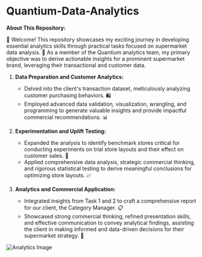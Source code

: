 # Quantium-Data-Analytics
**About This Repository:**

👋 Welcome! This repository showcases my exciting journey in developing essential analytics skills through practical tasks focused on supermarket data analysis. 🛒 As a member of the Quantium analytics team, my primary objective was to derive actionable insights for a prominent supermarket brand, leveraging their transactional and customer data.

1. **Data Preparation and Customer Analytics:**
   - Delved into the client's transaction dataset, meticulously analyzing customer purchasing behaviors. 🛍️
   - Employed advanced data validation, visualization, wrangling, and programming to generate valuable insights and provide impactful commercial recommendations. 📊

2. **Experimentation and Uplift Testing:**
   - Expanded the analysis to identify benchmark stores critical for conducting experiments on trial store layouts and their effect on customer sales. 🧪
   - Applied comprehensive data analysis, strategic commercial thinking, and rigorous statistical testing to derive meaningful conclusions for optimizing store layouts. 📈

3. **Analytics and Commercial Application:**
   - Integrated insights from Task 1 and 2 to craft a comprehensive report for our client, the Category Manager. 📋
   - Showcased strong commercial thinking, refined presentation skills, and effective communication to convey analytical findings, assisting the client in making informed and data-driven decisions for their supermarket strategy. 🚀

![Analytics Image](https://www.thefastmode.com/media/k2/items/src/2f4ef0deb525622fe67021ccc13da69d.jpg?t=20211117_003022)


